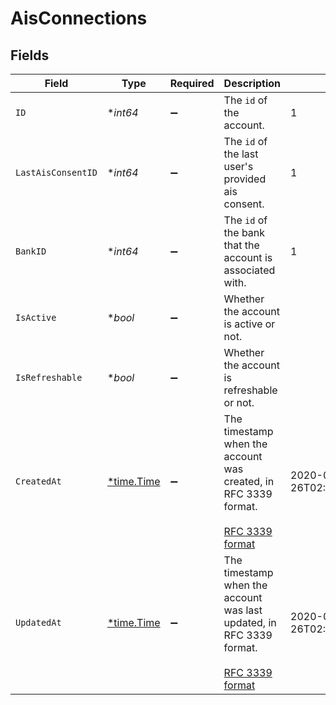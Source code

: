 # AisConnections


## Fields

| Field                                                                                                                           | Type                                                                                                                            | Required                                                                                                                        | Description                                                                                                                     | Example                                                                                                                         |
| ------------------------------------------------------------------------------------------------------------------------------- | ------------------------------------------------------------------------------------------------------------------------------- | ------------------------------------------------------------------------------------------------------------------------------- | ------------------------------------------------------------------------------------------------------------------------------- | ------------------------------------------------------------------------------------------------------------------------------- |
| `ID`                                                                                                                            | **int64*                                                                                                                        | :heavy_minus_sign:                                                                                                              | The `id` of the account.                                                                                                        | 1                                                                                                                               |
| `LastAisConsentID`                                                                                                              | **int64*                                                                                                                        | :heavy_minus_sign:                                                                                                              | The `id` of the last user's provided ais consent.                                                                               | 1                                                                                                                               |
| `BankID`                                                                                                                        | **int64*                                                                                                                        | :heavy_minus_sign:                                                                                                              | The `id` of the bank that the account is associated with.                                                                       | 1                                                                                                                               |
| `IsActive`                                                                                                                      | **bool*                                                                                                                         | :heavy_minus_sign:                                                                                                              | Whether the account is active or not.                                                                                           |                                                                                                                                 |
| `IsRefreshable`                                                                                                                 | **bool*                                                                                                                         | :heavy_minus_sign:                                                                                                              | Whether the account is refreshable or not.                                                                                      |                                                                                                                                 |
| `CreatedAt`                                                                                                                     | [*time.Time](https://pkg.go.dev/time#Time)                                                                                      | :heavy_minus_sign:                                                                                                              | The timestamp when the account was created, in RFC 3339 format.<br/><br/>[RFC 3339 format](https://www.rfc-editor.org/rfc/rfc3339) | 2020-01-26T02:25:34.569+00:00                                                                                                   |
| `UpdatedAt`                                                                                                                     | [*time.Time](https://pkg.go.dev/time#Time)                                                                                      | :heavy_minus_sign:                                                                                                              | The timestamp when the account was last updated, in RFC 3339 format.<br/><br/>[RFC 3339 format](https://www.rfc-editor.org/rfc/rfc3339) | 2020-01-26T02:25:34.569+00:00                                                                                                   |